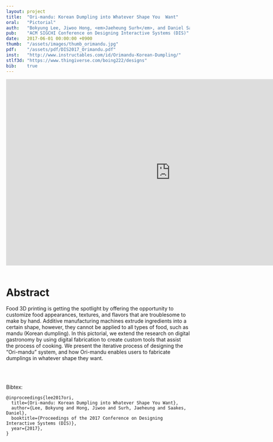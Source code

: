 ```yaml
---
layout: project
title:  "Ori-mandu: Korean Dumpling into Whatever Shape You  Want"
oral:	"Pictorial"
auth:	"Bokyung Lee, Jiwoo Hong, <em>Jaeheung Surh</em>, and Daniel Saakes"
pub:	"ACM SIGCHI Conference on Designing Interactive Systems (DIS)"
date:   2017-06-01 00:00:00 +0900
thumb:	"/assets/images/thumb_orimandu.jpg"
pdf:	"/assets/pdf/DIS2017_Orimandu.pdf"
inst:	"http://www.instructables.com/id/Orimandu-Korean-Dumpling/"
stlf3d:	"https://www.thingiverse.com/boing222/designs"
bib:	true
---
```


<div align="center">
	<iframe width="900" height="510" src="https://www.youtube.com/embed/_aQEycilQC0" frameborder="0" allowfullscreen></iframe>
</div>
<br>

<h1 class="post-title" itemprop="name headline">Abstract</h1>

Food 3D printing is getting the spotlight by offering the opportunity to customize food appearances, textures, and flavors that are troublesome to make by hand. Additive manufacturing machines extrude ingredients into a certain shape, however, they cannot be applied to all types of food, such as mandu (Korean dumpling). In this pictorial, we extend the research on digital gastronomy by using digital fabrication to create custom tools that assist the process of cooking. We present the iterative process of designing the “Ori-mandu” system, and how Ori-mandu enables users to fabricate dumplings in whatever shape they want.

<br><br>

<a name="bib"></a>
Bibtex:
```
@inproceedings{lee2017ori,
  title={Ori-mandu: Korean Dumpling into Whatever Shape You Want},
  author={Lee, Bokyung and Hong, Jiwoo and Surh, Jaeheung and Saakes, Daniel},
  booktitle={Proceedings of the 2017 Conference on Designing Interactive Systems (DIS)},
  year={2017},
}
```